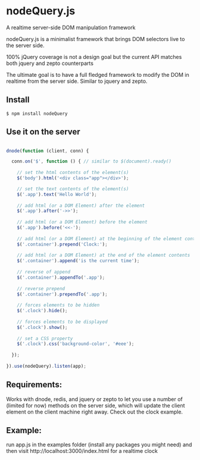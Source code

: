 nodeQuery.js 
============
A realtime server-side DOM manipulation framework

nodeQuery.js is a minimalist framework that brings DOM selectors 
live to the server side.

100% jQuery coverage is not a design goal but the current API matches
both jquery and zepto counterparts

The ultimate goal is to have a full fledged framework to modify the DOM 
in realtime from the server side. Similar to jquery and zepto.

Install
-------

    $ npm install nodeQuery
    

Use it on the server
-----
```javascript

dnode(function (client, conn) {

  conn.on('$', function () { // similar to $(document).ready()
    
    // set the html contents of the element(s)
    $('body').html('<div class="app"></div>');

    // set the text contents of the element(s)
    $('.app').text('Hello World');
    
    // add html (or a DOM Element) after the element
    $('.app').after('->>');
    
    // add html (or a DOM Element) before the element
    $('.app').before('<<-');
    
    // add html (or a DOM Element) at the beginning of the element contents
    $('.container').prepend('Clock:');
    
    // add html (or a DOM Element) at the end of the element contents
    $('.container').append('is the current time');
    
    // reverse of append
    $('.container').appendTo('.app');
    
    // reverse prepend
    $('.container').prependTo('.app');
    
    // forces elements to be hidden
    $('.clock').hide();
    
    // forces elements to be displayed
    $('.clock').show();
     
    // set a CSS property
    $('.clock').css('background-color', '#eee');
    
  });
    
}).use(nodeQuery).listen(app);

````
Requirements:
-------------

Works with dnode, redis, and jquery or zepto to let you use a number
of (limited for now) methods on the server side, which will update the client 
element on the client machine right away.  Check out the clock example.

Example:
--------
run app.js in the examples folder (install any packages you might need)
and then visit http://localhost:3000/index.html for a realtime clock

